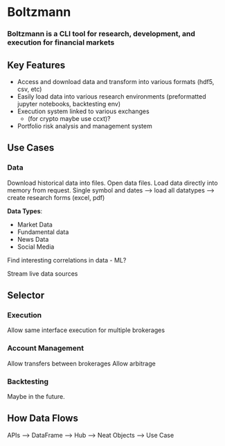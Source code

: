 # Boltzmann
### Boltzmann is a CLI tool for research, development, and execution for financial markets


## Key Features

* Access and download data and transform into various formats (hdf5, csv, etc)
* Easily load data into various research environments (preformatted jupyter notebooks, backtesting env)
* Execution system linked to various exchanges
    * (for crypto maybe use ccxt)?
* Portfolio risk analysis and management system

## Use Cases

### Data
Download historical data into files. Open data files. Load data directly into memory from request. 
Single symbol and dates --> load all datatypes --> create research forms (excel, pdf)

**Data Types**:
* Market Data
* Fundamental data
* News Data 
* Social Media

Find interesting correlations in data - ML?

Stream live data sources

## Selector
### Execution

Allow same interface execution for multiple brokerages


### Account Management

Allow transfers between brokerages
Allow arbitrage


### Backtesting

Maybe in the future. 


## How Data Flows

APIs --> DataFrame --> Hub --> Neat Objects --> Use Case